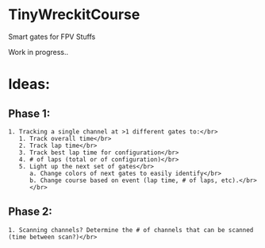 # TinyWreckitCourse
Smart gates for FPV Stuffs

Work in progress..

# Ideas:</br>
##  Phase 1:</br>
    1. Tracking a single channel at >1 different gates to:</br>
       1. Track overall time</br>
       2. Track lap time</br>
       3. Track best lap time for configuration</br>
       4. # of laps (total or of configuration)</br>
       5. Light up the next set of gates</br>
          a. Change colors of next gates to easily identify</br>
          b. Change course based on event (lap time, # of laps, etc).</br>
          </br>
##  Phase 2:</br>
    1. Scanning channels? Determine the # of channels that can be scanned (time between scan?)</br>
